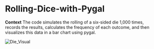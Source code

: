 # Rolling-Dice-with-Pygal

**Context**
The code simulates the rolling of a six-sided die 1,000 times, records the results, calculates the frequency of each outcome, and then visualizes this data in a bar chart using pygal.

![Die_Visual](https://github.com/user-attachments/assets/de813612-a390-4992-b011-43a3a8d4ed24)<?xml version='1.0' encoding='utf-8'?>







